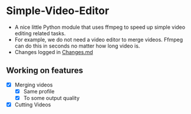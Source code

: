 # Simple-Video-Editor

- A nice little Python module that uses ffmpeg to speed up simple video editing related tasks. 
- For example, we do not need a video editor to merge videos. Ffmpeg can do this in seconds no matter how long video is.
- Changes logged in [Changes.md](./Changes.md)

## Working on features

- [x] Merging videos
    - [x] Same profile
    - [x] To some output quality
- [x] Cutting Videos 